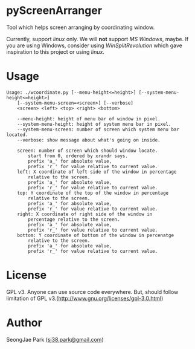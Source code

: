 # pyScreenArranger

Tool which helps screen arranging by coordinating window.

Currently, support _linux_ only. We will __not__ support _MS Windows_, maybe.
If you are using Windows, consider using _WinSplitRevolution_ which gave
inspiration to this project or using _linux_.

# Usage
```
Usage: ./wcoordinate.py [--menu-height<=height>] [--system-menu-height<=height>]
    [--system-menu-screen=<screen>] [--verbose]
    <screen> <left> <top> <right> <bottom>

    --menu-height: height of menu bar of window in pixel.
    --system-menu-height: height of system menu bar in pixel.
    --system-menu-screen: number of screen which system menu bar located.
    --verbose: show message about what's going on inside.

    screen: number of screen which should window locate.
        start from 0, ordered by xrandr says.
        prefix 'a_' for absolute value,
        prefix 'r_' for value relative to current value.
    left: X coordinate of left side of the window in percentage
        relative to the screen.
        prefix 'a_' for absolute value,
        prefix 'r_' for value relative to current value.
    top: Y coordinate of the top of the window in percentage
        relative to the screen.
        prefix 'a_' for absolute value,
        prefix 'r_' for value relative to current value.
    right: X coordinate of right side of the window in
        percentage relative to the screen.
        prefix 'a_' for absolute value,
        prefix 'r_' for value relative to current value.
    bottom: Y coordinate of bottom of the window in percenatge
        relative to the screen.
        prefix 'a_' for absolute value,
        prefix 'r_' for value relative to current value.
```

# License
GPL v3.
Anyone can use source code everywhere. But, should follow limitation of GPL
v3.(http://www.gnu.org/licenses/gpl-3.0.html)

# Author
SeongJae Park (sj38.park@gmail.com)
